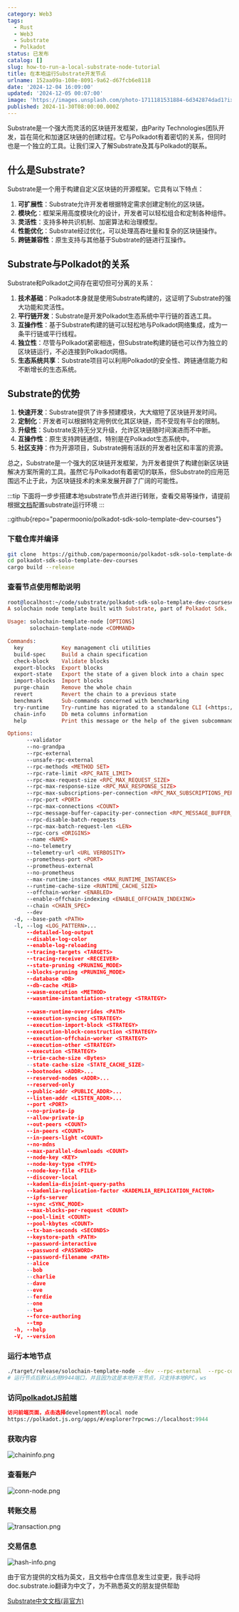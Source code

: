 ```yaml
---
category: Web3
tags:
  - Rust
  - Web3
  - Substrate
  - Polkadot
status: 已发布
catalog: []
slug: how-to-run-a-local-substrate-node-tutorial
title: 在本地运行Substrate开发节点
urlname: 152aa09a-108e-8091-9a62-d67fcb6e8118
date: '2024-12-04 16:09:00'
updated: '2024-12-05 00:07:00'
image: 'https://images.unsplash.com/photo-1711181531884-6d342874dad1?ixlib=rb-4.0.3&q=85&fm=jpg&crop=entropy&cs=srgb'
published: 2024-11-30T08:00:00.000Z
---
```


Substrate是一个强大而灵活的区块链开发框架，由Parity Technologies团队开发，旨在简化和加速区块链的创建过程。它与Polkadot有着密切的关系，但同时也是一个独立的工具。让我们深入了解Substrate及其与Polkadot的联系。


## 什么是Substrate?


Substrate是一个用于构建自定义区块链的开源框架。它具有以下特点：

1. **可扩展性**：Substrate允许开发者根据特定需求创建定制化的区块链。
2. **模块化**：框架采用高度模块化的设计，开发者可以轻松组合和定制各种组件。
3. **灵活性**：支持多种共识机制、加密算法和治理模型。
4. **性能优化**：Substrate经过优化，可以处理高吞吐量和复杂的区块链操作。
5. **跨链兼容性**：原生支持与其他基于Substrate的链进行互操作。

## Substrate与Polkadot的关系


Substrate和Polkadot之间存在密切但可分离的关系：

1. **技术基础**：Polkadot本身就是使用Substrate构建的，这证明了Substrate的强大功能和灵活性。
2. **平行链开发**：Substrate是开发Polkadot生态系统中平行链的首选工具。
3. **互操作性**：基于Substrate构建的链可以轻松地与Polkadot网络集成，成为一条平行链或平行线程。
4. **独立性**：尽管与Polkadot紧密相连，但Substrate构建的链也可以作为独立的区块链运行，不必连接到Polkadot网络。
5. **生态系统共享**：Substrate项目可以利用Polkadot的安全性、跨链通信能力和不断增长的生态系统。

## Substrate的优势

1. **快速开发**：Substrate提供了许多预建模块，大大缩短了区块链开发时间。
2. **定制化**：开发者可以根据特定用例优化其区块链，而不受现有平台的限制。
3. **升级性**：Substrate支持无分叉升级，允许区块链随时间演进而不中断。
4. **互操作性**：原生支持跨链通信，特别是在Polkadot生态系统中。
5. **社区支持**：作为开源项目，Substrate拥有活跃的开发者社区和丰富的资源。

总之，Substrate是一个强大的区块链开发框架，为开发者提供了构建创新区块链解决方案所需的工具。虽然它与Polkadot有着密切的联系，但Substrate的应用范围远不止于此，为区块链技术的未来发展开辟了广阔的可能性。


:::tip
下面将一步步搭建本地substrate节点并进行转账，查看交易等操作，请提前根据[文档](https://substrate-docs.pages.dev/en/install/macos/?mode=light)配置substrate运行环境
:::


::github{repo="papermoonio/polkadot-sdk-solo-template-dev-courses"}


### 下载仓库并编译


```bash
git clone  https://github.com/papermoonio/polkadot-sdk-solo-template-dev-courses 
cd polkadot-sdk-solo-template-dev-courses
cargo build --release
```


### 查看节点使用帮助说明


```prolog
root@localhost:~/code/substrate/polkadot-sdk-solo-template-dev-courses# ./target/release/solochain-template-node -h
A solochain node template built with Substrate, part of Polkadot Sdk.

Usage: solochain-template-node [OPTIONS]
       solochain-template-node <COMMAND>

Commands:
  key            Key management cli utilities
  build-spec     Build a chain specification
  check-block    Validate blocks
  export-blocks  Export blocks
  export-state   Export the state of a given block into a chain spec
  import-blocks  Import blocks
  purge-chain    Remove the whole chain
  revert         Revert the chain to a previous state
  benchmark      Sub-commands concerned with benchmarking
  try-runtime    Try-runtime has migrated to a standalone CLI (<https://github.com/paritytech/try-runtime-cli>). The subcommand exists as a stub and deprecation notice. It will be removed entirely some time after January 2024
  chain-info     Db meta columns information
  help           Print this message or the help of the given subcommand(s)

Options:
      --validator                                                                                Enable validator mode
      --no-grandpa                                                                               Disable GRANDPA
      --rpc-external                                                                             Listen to all RPC interfaces (default: local)
      --unsafe-rpc-external                                                                      Listen to all RPC interfaces
      --rpc-methods <METHOD SET>                                                                 RPC methods to expose. [default: auto] [possible values: auto, safe, unsafe]
      --rpc-rate-limit <RPC_RATE_LIMIT>                                                          RPC rate limiting (calls/minute) for each connection
      --rpc-max-request-size <RPC_MAX_REQUEST_SIZE>                                              Set the maximum RPC request payload size for both HTTP and WS in megabytes [default: 15]
      --rpc-max-response-size <RPC_MAX_RESPONSE_SIZE>                                            Set the maximum RPC response payload size for both HTTP and WS in megabytes [default: 15]
      --rpc-max-subscriptions-per-connection <RPC_MAX_SUBSCRIPTIONS_PER_CONNECTION>              Set the maximum concurrent subscriptions per connection [default: 1024]
      --rpc-port <PORT>                                                                          Specify JSON-RPC server TCP port
      --rpc-max-connections <COUNT>                                                              Maximum number of RPC server connections [default: 100]
      --rpc-message-buffer-capacity-per-connection <RPC_MESSAGE_BUFFER_CAPACITY_PER_CONNECTION>  The number of messages the RPC server is allowed to keep in memory [default: 64]
      --rpc-disable-batch-requests                                                               Disable RPC batch requests
      --rpc-max-batch-request-len <LEN>                                                          Limit the max length per RPC batch request
      --rpc-cors <ORIGINS>                                                                       Specify browser *origins* allowed to access the HTTP & WS RPC servers
      --name <NAME>                                                                              The human-readable name for this node
      --no-telemetry                                                                             Disable connecting to the Substrate telemetry server
      --telemetry-url <URL VERBOSITY>                                                            The URL of the telemetry server to connect to
      --prometheus-port <PORT>                                                                   Specify Prometheus exporter TCP Port
      --prometheus-external                                                                      Expose Prometheus exporter on all interfaces
      --no-prometheus                                                                            Do not expose a Prometheus exporter endpoint
      --max-runtime-instances <MAX_RUNTIME_INSTANCES>                                            The size of the instances cache for each runtime [max: 32] [default: 8]
      --runtime-cache-size <RUNTIME_CACHE_SIZE>                                                  Maximum number of different runtimes that can be cached [default: 2]
      --offchain-worker <ENABLED>                                                                Execute offchain workers on every block [default: when-authority] [possible values: always, never, when-authority]
      --enable-offchain-indexing <ENABLE_OFFCHAIN_INDEXING>                                      Enable offchain indexing API [default: false] [possible values: true, false]
      --chain <CHAIN_SPEC>                                                                       Specify the chain specification
      --dev                                                                                      Specify the development chain
  -d, --base-path <PATH>                                                                         Specify custom base path
  -l, --log <LOG_PATTERN>...                                                                     Sets a custom logging filter (syntax: `<target>=<level>`)
      --detailed-log-output                                                                      Enable detailed log output
      --disable-log-color                                                                        Disable log color output
      --enable-log-reloading                                                                     Enable feature to dynamically update and reload the log filter
      --tracing-targets <TARGETS>                                                                Sets a custom profiling filter
      --tracing-receiver <RECEIVER>                                                              Receiver to process tracing messages [default: log] [possible values: log]
      --state-pruning <PRUNING_MODE>                                                             Specify the state pruning mode
      --blocks-pruning <PRUNING_MODE>                                                            Specify the blocks pruning mode [default: archive-canonical]
      --database <DB>                                                                            Select database backend to use [possible values: rocksdb, paritydb, auto, paritydb-experimental]
      --db-cache <MiB>                                                                           Limit the memory the database cache can use
      --wasm-execution <METHOD>                                                                  Method for executing Wasm runtime code [default: compiled] [possible values: interpreted-i-know-what-i-do, compiled]
      --wasmtime-instantiation-strategy <STRATEGY>                                               The WASM instantiation method to use [default: pooling-copy-on-write] [possible values: pooling-copy-on-write, recreate-instance-copy-on-write, pooling,
                                                                                                 recreate-instance]
      --wasm-runtime-overrides <PATH>                                                            Specify the path where local WASM runtimes are stored
      --execution-syncing <STRATEGY>                                                             Runtime execution strategy for importing blocks during initial sync [possible values: native, wasm, both, native-else-wasm]
      --execution-import-block <STRATEGY>                                                        Runtime execution strategy for general block import (including locally authored blocks) [possible values: native, wasm, both, native-else-wasm]
      --execution-block-construction <STRATEGY>                                                  Runtime execution strategy for constructing blocks [possible values: native, wasm, both, native-else-wasm]
      --execution-offchain-worker <STRATEGY>                                                     Runtime execution strategy for offchain workers [possible values: native, wasm, both, native-else-wasm]
      --execution-other <STRATEGY>                                                               Runtime execution strategy when not syncing, importing or constructing blocks [possible values: native, wasm, both, native-else-wasm]
      --execution <STRATEGY>                                                                     The execution strategy that should be used by all execution contexts [possible values: native, wasm, both, native-else-wasm]
      --trie-cache-size <Bytes>                                                                  Specify the state cache size [default: 67108864]
      --state-cache-size <STATE_CACHE_SIZE>                                                      DEPRECATED: switch to `--trie-cache-size`
      --bootnodes <ADDR>...                                                                      Specify a list of bootnodes
      --reserved-nodes <ADDR>...                                                                 Specify a list of reserved node addresses
      --reserved-only                                                                            Whether to only synchronize the chain with reserved nodes
      --public-addr <PUBLIC_ADDR>...                                                             Public address that other nodes will use to connect to this node
      --listen-addr <LISTEN_ADDR>...                                                             Listen on this multiaddress
      --port <PORT>                                                                              Specify p2p protocol TCP port
      --no-private-ip                                                                            Always forbid connecting to private IPv4/IPv6 addresses
      --allow-private-ip                                                                         Always accept connecting to private IPv4/IPv6 addresses
      --out-peers <COUNT>                                                                        Number of outgoing connections we're trying to maintain [default: 8]
      --in-peers <COUNT>                                                                         Maximum number of inbound full nodes peers [default: 32]
      --in-peers-light <COUNT>                                                                   Maximum number of inbound light nodes peers [default: 100]
      --no-mdns                                                                                  Disable mDNS discovery (default: true)
      --max-parallel-downloads <COUNT>                                                           Maximum number of peers from which to ask for the same blocks in parallel [default: 5]
      --node-key <KEY>                                                                           Secret key to use for p2p networking
      --node-key-type <TYPE>                                                                     Crypto primitive to use for p2p networking [default: ed25519] [possible values: ed25519]
      --node-key-file <FILE>                                                                     File from which to read the node's secret key to use for p2p networking
      --discover-local                                                                           Enable peer discovery on local networks
      --kademlia-disjoint-query-paths                                                            Require iterative Kademlia DHT queries to use disjoint paths
      --kademlia-replication-factor <KADEMLIA_REPLICATION_FACTOR>                                Kademlia replication factor [default: 20]
      --ipfs-server                                                                              Join the IPFS network and serve transactions over bitswap protocol
      --sync <SYNC_MODE>                                                                         Blockchain syncing mode. [default: full] [possible values: full, fast, fast-unsafe, warp]
      --max-blocks-per-request <COUNT>                                                           Maximum number of blocks per request [default: 64]
      --pool-limit <COUNT>                                                                       Maximum number of transactions in the transaction pool [default: 8192]
      --pool-kbytes <COUNT>                                                                      Maximum number of kilobytes of all transactions stored in the pool [default: 20480]
      --tx-ban-seconds <SECONDS>                                                                 How long a transaction is banned for
      --keystore-path <PATH>                                                                     Specify custom keystore path
      --password-interactive                                                                     Use interactive shell for entering the password used by the keystore
      --password <PASSWORD>                                                                      Password used by the keystore
      --password-filename <PATH>                                                                 File that contains the password used by the keystore
      --alice                                                                                    Shortcut for `--name Alice --validator`
      --bob                                                                                      Shortcut for `--name Bob --validator`
      --charlie                                                                                  Shortcut for `--name Charlie --validator`
      --dave                                                                                     Shortcut for `--name Dave --validator`
      --eve                                                                                      Shortcut for `--name Eve --validator`
      --ferdie                                                                                   Shortcut for `--name Ferdie --validator`
      --one                                                                                      Shortcut for `--name One --validator`
      --two                                                                                      Shortcut for `--name Two --validator`
      --force-authoring                                                                          Enable authoring even when offline
      --tmp                                                                                      Run a temporary node
  -h, --help                                                                                     Print help (see more with '--help')
  -V, --version                                                                                  Print version
```


### 运行本地节点


```bash
./target/release/solochain-template-node --dev --rpc-external  --rpc-cors all
# 运行节点后默认占用9944端口，并且因为这是本地开发节点，只支持本地RPC，ws
```


### 访问[polkadotJS前端](https://polkadot.js.org/apps/#/explorer?rpc=ws://localhost:9944)


```prolog
访问前端页面，点击选择development的local node
https://polkadot.js.org/apps/#/explorer?rpc=ws://localhost:9944
```


### 获取内容


![chaininfo.png](https://prod-files-secure.s3.us-west-2.amazonaws.com/5d24fe63-e567-4804-86f9-9fdc62e13082/89be5adf-5619-4306-be75-45b425e3c446/chaininfo.png?X-Amz-Algorithm=AWS4-HMAC-SHA256&X-Amz-Content-Sha256=UNSIGNED-PAYLOAD&X-Amz-Credential=ASIAZI2LB466QTMYRGNA%2F20250301%2Fus-west-2%2Fs3%2Faws4_request&X-Amz-Date=20250301T053514Z&X-Amz-Expires=3600&X-Amz-Security-Token=IQoJb3JpZ2luX2VjEGQaCXVzLXdlc3QtMiJHMEUCIQCKxD5mUpmYwUNc5%2BUdDbC9%2F32BpM0ab606SzlRYWddJQIgQh9HLeut7lEuh5K5V74tMxsqJrl9pvMDy6bHzZUlqBAqiAQInf%2F%2F%2F%2F%2F%2F%2F%2F%2F%2FARAAGgw2Mzc0MjMxODM4MDUiDD0y9AG2wM7yw9cAPCrcA8Y441efG5LwYBZDZNiYsauiIeAf7f72olpC8Ifu3VBHY5o%2FZGh5V5N%2Baoz6LiETMQ9PifYXm1jFp7BdV5dLtSCDV2HJYbWsoKCvSmmItOaOd4p1XUne%2B3LTn9tvmIsoJAvewH9taobHn63BPxd4Bu8D%2BkuTrRfxEadJpJctxCiCRW%2BTaC9odKLJqtYJ9MWC0rtAUC3QiPYXCb%2BAqTAR6bfqZxuTOGwt%2BmR5WuTMS6%2BHb5nHJt2JVSNcWN8LJyg3EMpXHiGYdmhC5r9nCQ%2Bc%2FAxwLedieqSf9pE4XhfnapRtw7AIyZceT6crAIIlkfmhXHVfwYiKhl5Nn%2BrIYZGwr8v3LW7BvmhgMRBZsd%2BOtZeMQj%2Bn%2BUpfqErsUea1esGeO1ECBQ77p5%2F6Y9mQFsB6xj%2B9xGJSkIIZmobRLdnyK04vBzWKGi0x7LLQGhsYf7hsRikXPnmPgWQ9GJms9Z8DNVwWRS6OSapT3%2B0nSZd5prX6j2GBWxnTbrnhf%2BeXsBMXqU0geYP0bUIh9%2Fqn02%2FEs1sX6eutcSslfQjqdrrwphDlLnEZAa06tFK%2FkS%2B1MQKRRiy1nu38KPhRnYIDzzZ0HYiI2t9YyAejU5RLLhwvnJSA4%2Fc0RX%2BVFJG4T%2FU1MMyPir4GOqUBwWp%2FVen1obKnuBMEuwuAxj55YNf0up50wEEt3CwZhB7hLNl4MmFf83RF5KjAfBsw27baINWKa%2FsYNtCsk0VrG%2BKZiyyJHITNwcRojrvcekxBBjEOzFlQUAGSkgvKju6srmlYA%2BRfy7sYJZ5AlawYmV00cwYtwrMzsFoZm%2B6ZfxjUZQTX9dsBHMZn7942x6aOkXeC6MPCH5UYlHaoUF76WHw10wkN&X-Amz-Signature=649e88378132ad0c619323fd6cdc5655f5f09f28db2be71daee42007eb8e3454&X-Amz-SignedHeaders=host&x-id=GetObject)


### 查看账户


![conn-node.png](https://prod-files-secure.s3.us-west-2.amazonaws.com/5d24fe63-e567-4804-86f9-9fdc62e13082/05964f92-c6d8-42d1-b4a1-b3a852295683/conn-node.png?X-Amz-Algorithm=AWS4-HMAC-SHA256&X-Amz-Content-Sha256=UNSIGNED-PAYLOAD&X-Amz-Credential=ASIAZI2LB466QTMYRGNA%2F20250301%2Fus-west-2%2Fs3%2Faws4_request&X-Amz-Date=20250301T053514Z&X-Amz-Expires=3600&X-Amz-Security-Token=IQoJb3JpZ2luX2VjEGQaCXVzLXdlc3QtMiJHMEUCIQCKxD5mUpmYwUNc5%2BUdDbC9%2F32BpM0ab606SzlRYWddJQIgQh9HLeut7lEuh5K5V74tMxsqJrl9pvMDy6bHzZUlqBAqiAQInf%2F%2F%2F%2F%2F%2F%2F%2F%2F%2FARAAGgw2Mzc0MjMxODM4MDUiDD0y9AG2wM7yw9cAPCrcA8Y441efG5LwYBZDZNiYsauiIeAf7f72olpC8Ifu3VBHY5o%2FZGh5V5N%2Baoz6LiETMQ9PifYXm1jFp7BdV5dLtSCDV2HJYbWsoKCvSmmItOaOd4p1XUne%2B3LTn9tvmIsoJAvewH9taobHn63BPxd4Bu8D%2BkuTrRfxEadJpJctxCiCRW%2BTaC9odKLJqtYJ9MWC0rtAUC3QiPYXCb%2BAqTAR6bfqZxuTOGwt%2BmR5WuTMS6%2BHb5nHJt2JVSNcWN8LJyg3EMpXHiGYdmhC5r9nCQ%2Bc%2FAxwLedieqSf9pE4XhfnapRtw7AIyZceT6crAIIlkfmhXHVfwYiKhl5Nn%2BrIYZGwr8v3LW7BvmhgMRBZsd%2BOtZeMQj%2Bn%2BUpfqErsUea1esGeO1ECBQ77p5%2F6Y9mQFsB6xj%2B9xGJSkIIZmobRLdnyK04vBzWKGi0x7LLQGhsYf7hsRikXPnmPgWQ9GJms9Z8DNVwWRS6OSapT3%2B0nSZd5prX6j2GBWxnTbrnhf%2BeXsBMXqU0geYP0bUIh9%2Fqn02%2FEs1sX6eutcSslfQjqdrrwphDlLnEZAa06tFK%2FkS%2B1MQKRRiy1nu38KPhRnYIDzzZ0HYiI2t9YyAejU5RLLhwvnJSA4%2Fc0RX%2BVFJG4T%2FU1MMyPir4GOqUBwWp%2FVen1obKnuBMEuwuAxj55YNf0up50wEEt3CwZhB7hLNl4MmFf83RF5KjAfBsw27baINWKa%2FsYNtCsk0VrG%2BKZiyyJHITNwcRojrvcekxBBjEOzFlQUAGSkgvKju6srmlYA%2BRfy7sYJZ5AlawYmV00cwYtwrMzsFoZm%2B6ZfxjUZQTX9dsBHMZn7942x6aOkXeC6MPCH5UYlHaoUF76WHw10wkN&X-Amz-Signature=f2aa16a8a9a0320bc9bc7cc3fda39c1d86f5cf2cbdbc4e9a4ef3295398ec3f53&X-Amz-SignedHeaders=host&x-id=GetObject)


### 转账交易


![transaction.png](https://prod-files-secure.s3.us-west-2.amazonaws.com/5d24fe63-e567-4804-86f9-9fdc62e13082/65593d3b-9b56-4fbe-a383-1447c903127f/transaction.png?X-Amz-Algorithm=AWS4-HMAC-SHA256&X-Amz-Content-Sha256=UNSIGNED-PAYLOAD&X-Amz-Credential=ASIAZI2LB466QTMYRGNA%2F20250301%2Fus-west-2%2Fs3%2Faws4_request&X-Amz-Date=20250301T053514Z&X-Amz-Expires=3600&X-Amz-Security-Token=IQoJb3JpZ2luX2VjEGQaCXVzLXdlc3QtMiJHMEUCIQCKxD5mUpmYwUNc5%2BUdDbC9%2F32BpM0ab606SzlRYWddJQIgQh9HLeut7lEuh5K5V74tMxsqJrl9pvMDy6bHzZUlqBAqiAQInf%2F%2F%2F%2F%2F%2F%2F%2F%2F%2FARAAGgw2Mzc0MjMxODM4MDUiDD0y9AG2wM7yw9cAPCrcA8Y441efG5LwYBZDZNiYsauiIeAf7f72olpC8Ifu3VBHY5o%2FZGh5V5N%2Baoz6LiETMQ9PifYXm1jFp7BdV5dLtSCDV2HJYbWsoKCvSmmItOaOd4p1XUne%2B3LTn9tvmIsoJAvewH9taobHn63BPxd4Bu8D%2BkuTrRfxEadJpJctxCiCRW%2BTaC9odKLJqtYJ9MWC0rtAUC3QiPYXCb%2BAqTAR6bfqZxuTOGwt%2BmR5WuTMS6%2BHb5nHJt2JVSNcWN8LJyg3EMpXHiGYdmhC5r9nCQ%2Bc%2FAxwLedieqSf9pE4XhfnapRtw7AIyZceT6crAIIlkfmhXHVfwYiKhl5Nn%2BrIYZGwr8v3LW7BvmhgMRBZsd%2BOtZeMQj%2Bn%2BUpfqErsUea1esGeO1ECBQ77p5%2F6Y9mQFsB6xj%2B9xGJSkIIZmobRLdnyK04vBzWKGi0x7LLQGhsYf7hsRikXPnmPgWQ9GJms9Z8DNVwWRS6OSapT3%2B0nSZd5prX6j2GBWxnTbrnhf%2BeXsBMXqU0geYP0bUIh9%2Fqn02%2FEs1sX6eutcSslfQjqdrrwphDlLnEZAa06tFK%2FkS%2B1MQKRRiy1nu38KPhRnYIDzzZ0HYiI2t9YyAejU5RLLhwvnJSA4%2Fc0RX%2BVFJG4T%2FU1MMyPir4GOqUBwWp%2FVen1obKnuBMEuwuAxj55YNf0up50wEEt3CwZhB7hLNl4MmFf83RF5KjAfBsw27baINWKa%2FsYNtCsk0VrG%2BKZiyyJHITNwcRojrvcekxBBjEOzFlQUAGSkgvKju6srmlYA%2BRfy7sYJZ5AlawYmV00cwYtwrMzsFoZm%2B6ZfxjUZQTX9dsBHMZn7942x6aOkXeC6MPCH5UYlHaoUF76WHw10wkN&X-Amz-Signature=dec50047bd982d304c8413a2a03c7c1f8929e3d95c4dd75c74a8be4d4527037b&X-Amz-SignedHeaders=host&x-id=GetObject)


### 交易信息


![hash-info.png](https://prod-files-secure.s3.us-west-2.amazonaws.com/5d24fe63-e567-4804-86f9-9fdc62e13082/7b9b0ba8-edf2-4998-9e9d-9cde7a64aa23/hash-info.png?X-Amz-Algorithm=AWS4-HMAC-SHA256&X-Amz-Content-Sha256=UNSIGNED-PAYLOAD&X-Amz-Credential=ASIAZI2LB466QTMYRGNA%2F20250301%2Fus-west-2%2Fs3%2Faws4_request&X-Amz-Date=20250301T053514Z&X-Amz-Expires=3600&X-Amz-Security-Token=IQoJb3JpZ2luX2VjEGQaCXVzLXdlc3QtMiJHMEUCIQCKxD5mUpmYwUNc5%2BUdDbC9%2F32BpM0ab606SzlRYWddJQIgQh9HLeut7lEuh5K5V74tMxsqJrl9pvMDy6bHzZUlqBAqiAQInf%2F%2F%2F%2F%2F%2F%2F%2F%2F%2FARAAGgw2Mzc0MjMxODM4MDUiDD0y9AG2wM7yw9cAPCrcA8Y441efG5LwYBZDZNiYsauiIeAf7f72olpC8Ifu3VBHY5o%2FZGh5V5N%2Baoz6LiETMQ9PifYXm1jFp7BdV5dLtSCDV2HJYbWsoKCvSmmItOaOd4p1XUne%2B3LTn9tvmIsoJAvewH9taobHn63BPxd4Bu8D%2BkuTrRfxEadJpJctxCiCRW%2BTaC9odKLJqtYJ9MWC0rtAUC3QiPYXCb%2BAqTAR6bfqZxuTOGwt%2BmR5WuTMS6%2BHb5nHJt2JVSNcWN8LJyg3EMpXHiGYdmhC5r9nCQ%2Bc%2FAxwLedieqSf9pE4XhfnapRtw7AIyZceT6crAIIlkfmhXHVfwYiKhl5Nn%2BrIYZGwr8v3LW7BvmhgMRBZsd%2BOtZeMQj%2Bn%2BUpfqErsUea1esGeO1ECBQ77p5%2F6Y9mQFsB6xj%2B9xGJSkIIZmobRLdnyK04vBzWKGi0x7LLQGhsYf7hsRikXPnmPgWQ9GJms9Z8DNVwWRS6OSapT3%2B0nSZd5prX6j2GBWxnTbrnhf%2BeXsBMXqU0geYP0bUIh9%2Fqn02%2FEs1sX6eutcSslfQjqdrrwphDlLnEZAa06tFK%2FkS%2B1MQKRRiy1nu38KPhRnYIDzzZ0HYiI2t9YyAejU5RLLhwvnJSA4%2Fc0RX%2BVFJG4T%2FU1MMyPir4GOqUBwWp%2FVen1obKnuBMEuwuAxj55YNf0up50wEEt3CwZhB7hLNl4MmFf83RF5KjAfBsw27baINWKa%2FsYNtCsk0VrG%2BKZiyyJHITNwcRojrvcekxBBjEOzFlQUAGSkgvKju6srmlYA%2BRfy7sYJZ5AlawYmV00cwYtwrMzsFoZm%2B6ZfxjUZQTX9dsBHMZn7942x6aOkXeC6MPCH5UYlHaoUF76WHw10wkN&X-Amz-Signature=c4109c9227093b23684f3c7e259971011fc509e766cb2f45ba854de18f9ad948&X-Amz-SignedHeaders=host&x-id=GetObject)


由于官方提供的文档为英文，且文档中仓库信息发生过变更，我手动将doc.substrate.io翻译为中文了，为不熟悉英文的朋友提供帮助


[ Substrate中文文档(非官方)](https://substrate-docs.pages.dev/en/tutorials/build-a-blockchain/?mode=light)

